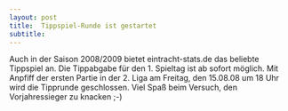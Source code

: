 ```yaml
---
layout: post
title:  Tippspiel-Runde ist gestartet
subtitle:  
---
```


Auch in der Saison 2008/2009 bietet eintracht-stats.de das beliebte Tippspiel an. Die Tippabgabe für den 1. Spieltag ist ab sofort möglich. Mit Anpfiff der ersten Partie in der 2. Liga am Freitag, den 15.08.08 um 18 Uhr wird die Tipprunde geschlossen. Viel Spaß beim Versuch, den Vorjahressieger zu knacken ;-)



